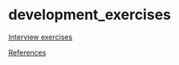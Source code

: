 # development_exercises

[Interview exercises](https://www.programcreek.com/2012/11/top-10-algorithms-for-coding-interview/)

[References](https://www.youtube.com/watch?v=FCjjFTSGFCk&list=PLA05yVJtRWYTEVEzX5XXV3Re7X7U3asa7)